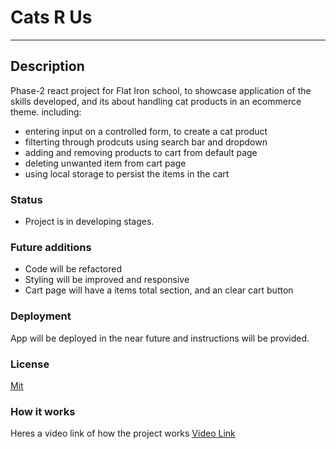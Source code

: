 # Cats R Us

---

## Description

Phase-2 react project for Flat Iron school, to showcase application of the skills developed,  and its about handling cat products in an ecommerce theme. including:

- entering input on a controlled form, to create a cat product
- filterting through prodcuts using search bar and dropdown
- adding and removing products to cart from default page
- deleting unwanted item from cart page
- using local storage to persist the items in the cart

### Status

- Project is in developing stages.



### Future additions 
- Code will be refactored
- Styling will be improved and responsive
- Cart page will have a items total section, and an clear cart button

### Deployment

App will be deployed in the near future and instructions will be provided.

### License
[Mit](https://github.com/marwan820/phase-2-catprod/blob/main/LICENSE)

### How it works 
Heres a video link of how the project works 
[Video Link](https://youtu.be/5r0gDghe_Vk)